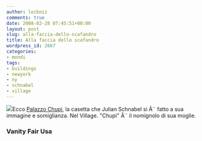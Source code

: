 ```yaml
---
author: leibniz
comments: true
date: 2008-02-28 07:45:51+00:00
layout: post
slug: alla-faccia-dello-scafandro
title: Alla faccia dello scafandro
wordpress_id: 2667
categories:
- mondi
tags:
- buildings
- newyork
- ny
- schnabel
- village
---
```


[![](http://www.vanityfair.com/images/culture/2008/03/cuar02_schnabel0803.jpg)](http://www.vanityfair.com/culture/features/2008/03/schnabel200803)Ecco [Palazzo Chupi](http://www.vanityfair.com/culture/features/2008/03/schnabel200803), la casetta che Julian Schnabel si Ã¨ fatto a sua immagine e somiglianza. Nel Village. "Chupi" Ã¨ il nomignolo di sua moglie.


### Vanity Fair Usa

